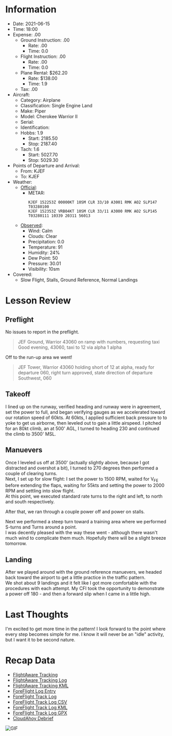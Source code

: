 # Information
- Date: 2021-06-15
- Time: 18:00
- Expense: .00
	- Ground Instruction: .00
		- Rate: .00
		- Time: 0.0
	- Flight Instruction: .00
		- Rate: .00
		- Time: 0.0
	- Plane Rental: $262.20
		- Rate: $138.00
		- Time: 1.9
	- Tax: .00
- Aircraft:
	- Category: Airplane
	- Classification: Single Engine Land
	- Make: Piper
	- Model: Cherokee Warrior II
	- Serial: 
	- Identification: 
	- Hobbs: 1.9
		- Start: 2185.50
		- Stop: 2187.40
	- Tach: 1.6
		- Start: 5027.70
		- Stop: 5029.30
- Points of Departure and Arrival:
	- From: KJEF
	- To: KJEF
- Weather:
	- [Official](http://aviationwxchartsarchive.com/product/metar):
		- METAR: 
			```
			KJEF 152253Z 00000KT 10SM CLR 33/10 A3001 RMK AO2 SLP147 T03280100
			KJEF 152353Z VRB04KT 10SM CLR 33/11 A3000 RMK AO2 SLP145 T03280111 10339 20311 56013
			```
	- [Observed](https://www.wunderground.com/history/daily/us/mo/columbia/KJEF/):
		- Wind: Calm
		- Clouds: Clear
		- Precipitation: 0.0
		- Temperature: 91
		- Humidity: 24%
		- Dew Point: 50
		- Pressure: 30.01
		- Visibility: 10sm
- Covered:
	- Slow Flight, Stalls, Ground Reference, Normal Landings
# Lesson Review
## Preflight
No issues to report in the preflight.
> JEF Ground, Warrior 43060 on ramp with numbers, requesting taxi
> Good evening, 43060, taxi to 12 via alpha 1 alpha

Off to the run-up area we went!
> JEF Tower, Warrior 43060 holding short of 12 at alpha, ready for departure
> 060, right turn approved, state direction of departure
> Southwest, 060
## Takeoff
I lined up on the runway, verified heading and runway were in agreement, set the power to full, and began verifying gauges as we accelerated toward our rotation speed of 60kts. At 60kts, I applied sufficient back pressure to to yoke to get us airborne, then leveled out to gain a little airspeed. I pitched for an 80kt climb, an at 500' AGL, I turned to heading 230 and continued the climb to 3500' MSL.
## Manuevers
Once I leveled us off at 3500' (actually slightly above, because I got distracted and overshot a bit), I turned to 270 degrees then performed a couple of clearing turns.<br />
Next, I set up for slow flight: I set the power to 1500 RPM, waited for V<sub>FE</sub> before extending the flaps, waiting for 55kts and setting the power to 2000 RPM and settling into slow flight.<br />
At this point, we executed standard rate turns to the right and left, to north and south respectively.

After that, we ran through a couple power off and power on stalls.

Next we performed a steep turn toward a training area where we performed S-turns and Turns around a point.<br />
I was decently pleased with the way these went - although there wasn't much wind to complicate them much.  Hopefully there will be a slight breeze tomorrow.
## Landing
After we played around with the ground reference manuevers, we headed back toward the airport to get a little practice in the traffic pattern.<br />
We shot about 9 landings and it felt like I got more comfortable with the procedures with each attempt.  My CFI took the opportunity to demonstrate a power off 180 - and then a forward slip when I came in a little high.
# Last Thoughts
I'm excited to get more time in the pattern!  I look forward to the point where every step becomes simple for me.  I know it will never be an "idle" activity, but I want it to be second nature.
# Recap Data
- [FlightAware Tracking](https://flightaware.com/live/flight/N43060/history/20210615/2321Z/KJEF/KJEF/)
- [FlightAware Tracking Log](./supportData/2021-06-15.flightAwareData.log)
- [FlightAware Tracking KML](./supportData/2021-06-15.flightAware.kml)
- [ForeFlight Log Entry](https://plan.foreflight.com/summary/934b5d9144d345369b79ccb644725242)
- [ForeFlight Track Log](https://plan.foreflight.com/s/track/75EFEFDF-CD56-4640-AA7E-87998C933888)
- [ForeFlight Track Log CSV](./supportData/2021-06-15.foreflight.tracklog.csv)
- [ForeFlight Track Log KML](./supportData/2021-06-15.foreflight.tracklog.kml)
- [ForeFlight Track Log GPX](./supportData/2021-06-15.foreflight.tracklog.gpx)
- [CloudAhoy Debrief](https://www.cloudahoy.com/debrief/?key=dpVi7NLZK0UD4qhsR75w)

![GIF](./supportData/2021-06-15.flightAwareAnim.gif)
